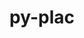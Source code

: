---
title: "py-plac"
layout: cache
categories: [package, develop]
meta: {"versions": ["1.4.3"], "compilers": ["gcc@=7.3.1"], "oss": ["amzn2"], "platforms": ["linux"], "targets": ["aarch64", "x86_64_v3"], "stacks": ["aws-isc", "aws-isc-aarch64", "root"], "num_specs": 12, "num_specs_by_stack": {"root": 12, "aws-isc-aarch64": 6, "aws-isc": 6}}
spec_details: [{"hash": "3fhrxmeygjfk7jnxd6oz25zr43hsm46r", "compiler": "gcc@=7.3.1", "versions": ["1.4.3"], "os": "amzn2", "platform": "linux", "target": "aarch64", "variants": ["build_system=python_pip"], "stacks": ["root", "aws-isc-aarch64"], "size": "-", "tarball": "https://binaries.spack.io/develop/build_cache/linux-amzn2-aarch64/gcc-7.3.1/py-plac-1.4.3/linux-amzn2-aarch64-gcc-7.3.1-py-plac-1.4.3-3fhrxmeygjfk7jnxd6oz25zr43hsm46r.spack"}, {"hash": "7thsxci54qaydezpgd2xd2ozkw2lysqn", "compiler": "gcc@=7.3.1", "versions": ["1.4.3"], "os": "amzn2", "platform": "linux", "target": "aarch64", "variants": ["build_system=python_pip"], "stacks": ["root", "aws-isc-aarch64"], "size": "-", "tarball": "https://binaries.spack.io/develop/build_cache/linux-amzn2-aarch64/gcc-7.3.1/py-plac-1.4.3/linux-amzn2-aarch64-gcc-7.3.1-py-plac-1.4.3-7thsxci54qaydezpgd2xd2ozkw2lysqn.spack"}, {"hash": "fns5swogczsa2zkhx5tjhwyufz5higqp", "compiler": "gcc@=7.3.1", "versions": ["1.4.3"], "os": "amzn2", "platform": "linux", "target": "aarch64", "variants": ["build_system=python_pip"], "stacks": ["root", "aws-isc-aarch64"], "size": "-", "tarball": "https://binaries.spack.io/develop/build_cache/linux-amzn2-aarch64/gcc-7.3.1/py-plac-1.4.3/linux-amzn2-aarch64-gcc-7.3.1-py-plac-1.4.3-fns5swogczsa2zkhx5tjhwyufz5higqp.spack"}, {"hash": "gqmohfhbuxb6t2ky4m4tixul5oi2d3qd", "compiler": "gcc@=7.3.1", "versions": ["1.4.3"], "os": "amzn2", "platform": "linux", "target": "aarch64", "variants": ["build_system=python_pip"], "stacks": ["root", "aws-isc-aarch64"], "size": "-", "tarball": "https://binaries.spack.io/develop/build_cache/linux-amzn2-aarch64/gcc-7.3.1/py-plac-1.4.3/linux-amzn2-aarch64-gcc-7.3.1-py-plac-1.4.3-gqmohfhbuxb6t2ky4m4tixul5oi2d3qd.spack"}, {"hash": "u6p6neg2mec6gezuxrchvtu22wkszf5b", "compiler": "gcc@=7.3.1", "versions": ["1.4.3"], "os": "amzn2", "platform": "linux", "target": "aarch64", "variants": ["build_system=python_pip"], "stacks": ["root", "aws-isc-aarch64"], "size": "-", "tarball": "https://binaries.spack.io/develop/build_cache/linux-amzn2-aarch64/gcc-7.3.1/py-plac-1.4.3/linux-amzn2-aarch64-gcc-7.3.1-py-plac-1.4.3-u6p6neg2mec6gezuxrchvtu22wkszf5b.spack"}, {"hash": "zww3qtqfl5tmq3d445vo3hzaobngw266", "compiler": "gcc@=7.3.1", "versions": ["1.4.3"], "os": "amzn2", "platform": "linux", "target": "aarch64", "variants": ["build_system=python_pip"], "stacks": ["root", "aws-isc-aarch64"], "size": "-", "tarball": "https://binaries.spack.io/develop/build_cache/linux-amzn2-aarch64/gcc-7.3.1/py-plac-1.4.3/linux-amzn2-aarch64-gcc-7.3.1-py-plac-1.4.3-zww3qtqfl5tmq3d445vo3hzaobngw266.spack"}, {"hash": "f6xm7sti6h2mxvkdnz6bvgybjpd3el4p", "compiler": "gcc@=7.3.1", "versions": ["1.4.3"], "os": "amzn2", "platform": "linux", "target": "x86_64_v3", "variants": ["build_system=python_pip"], "stacks": ["root", "aws-isc"], "size": "-", "tarball": "https://binaries.spack.io/develop/build_cache/linux-amzn2-x86_64_v3/gcc-7.3.1/py-plac-1.4.3/linux-amzn2-x86_64_v3-gcc-7.3.1-py-plac-1.4.3-f6xm7sti6h2mxvkdnz6bvgybjpd3el4p.spack"}, {"hash": "g7vqi5if7nsdhdeoek4x7c6rpf7nl3m2", "compiler": "gcc@=7.3.1", "versions": ["1.4.3"], "os": "amzn2", "platform": "linux", "target": "x86_64_v3", "variants": ["build_system=python_pip"], "stacks": ["root", "aws-isc"], "size": "-", "tarball": "https://binaries.spack.io/develop/build_cache/linux-amzn2-x86_64_v3/gcc-7.3.1/py-plac-1.4.3/linux-amzn2-x86_64_v3-gcc-7.3.1-py-plac-1.4.3-g7vqi5if7nsdhdeoek4x7c6rpf7nl3m2.spack"}, {"hash": "iknwp5skitysat34yc3iluuktlhelhwm", "compiler": "gcc@=7.3.1", "versions": ["1.4.3"], "os": "amzn2", "platform": "linux", "target": "x86_64_v3", "variants": ["build_system=python_pip"], "stacks": ["root", "aws-isc"], "size": "-", "tarball": "https://binaries.spack.io/develop/build_cache/linux-amzn2-x86_64_v3/gcc-7.3.1/py-plac-1.4.3/linux-amzn2-x86_64_v3-gcc-7.3.1-py-plac-1.4.3-iknwp5skitysat34yc3iluuktlhelhwm.spack"}, {"hash": "majomzk66cingzgd66v3rcorumpasdwj", "compiler": "gcc@=7.3.1", "versions": ["1.4.3"], "os": "amzn2", "platform": "linux", "target": "x86_64_v3", "variants": ["build_system=python_pip"], "stacks": ["root", "aws-isc"], "size": "-", "tarball": "https://binaries.spack.io/develop/build_cache/linux-amzn2-x86_64_v3/gcc-7.3.1/py-plac-1.4.3/linux-amzn2-x86_64_v3-gcc-7.3.1-py-plac-1.4.3-majomzk66cingzgd66v3rcorumpasdwj.spack"}, {"hash": "qg3wi2shbqgtqepy7rt2xflczb4yyjqu", "compiler": "gcc@=7.3.1", "versions": ["1.4.3"], "os": "amzn2", "platform": "linux", "target": "x86_64_v3", "variants": ["build_system=python_pip"], "stacks": ["root", "aws-isc"], "size": "-", "tarball": "https://binaries.spack.io/develop/build_cache/linux-amzn2-x86_64_v3/gcc-7.3.1/py-plac-1.4.3/linux-amzn2-x86_64_v3-gcc-7.3.1-py-plac-1.4.3-qg3wi2shbqgtqepy7rt2xflczb4yyjqu.spack"}, {"hash": "zpyjr54an22na7pgskicp2rtnthsi2v2", "compiler": "gcc@=7.3.1", "versions": ["1.4.3"], "os": "amzn2", "platform": "linux", "target": "x86_64_v3", "variants": ["build_system=python_pip"], "stacks": ["root", "aws-isc"], "size": "-", "tarball": "https://binaries.spack.io/develop/build_cache/linux-amzn2-x86_64_v3/gcc-7.3.1/py-plac-1.4.3/linux-amzn2-x86_64_v3-gcc-7.3.1-py-plac-1.4.3-zpyjr54an22na7pgskicp2rtnthsi2v2.spack"}]
---